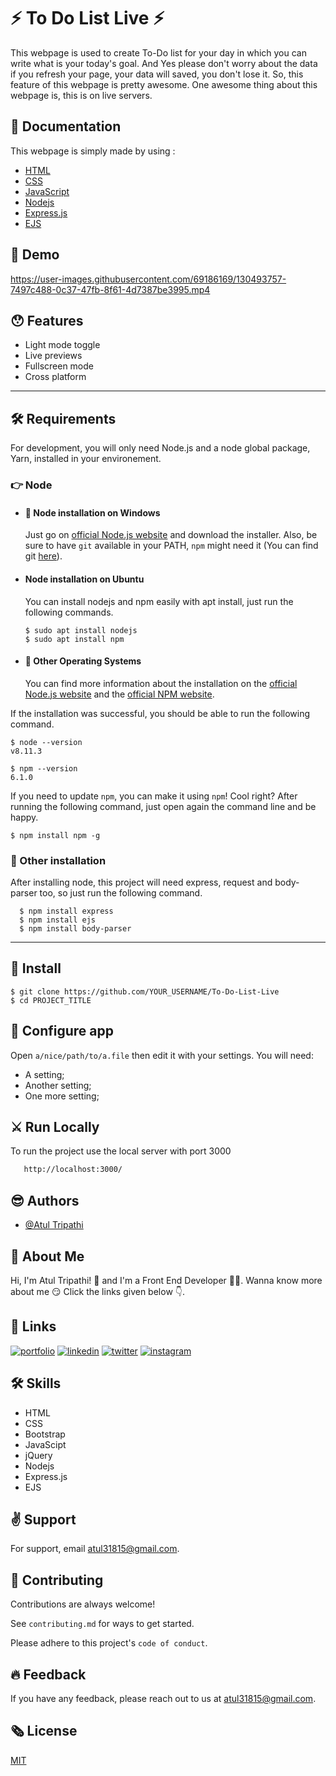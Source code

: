 # ⚡️ To Do List Live ⚡️
This webpage is used to create To-Do list for your day in which you can write what is your today's goal. And Yes please don't worry about the data if you refresh your page, your data will saved, you don't lose it. So, this feature of this webpage is pretty awesome. One awesome thing about this webpage is, this is on live servers.

## 📃️ Documentation

This webpage is simply made by using :
* [HTML](https://www.w3schools.com/html/html_intro.asp)
* [CSS](https://www.w3schools.com/css/default.asp)
* [JavaScript](https://www.w3schools.com/js/)
* [Nodejs](https://nodejs.org/)
* [Express.js](https://expressjs.com/)
* [EJS](https://ejs.co/)

## 📍️ Demo


https://user-images.githubusercontent.com/69186169/130493757-7497c488-0c37-47fb-8f61-4d7387be3995.mp4



## 😯️ Features

- Light mode toggle
- Live previews
- Fullscreen mode
- Cross platform


---
## 🛠 Requirements

For development, you will only need Node.js and a node global package, Yarn, installed in your environement.

### 👉️ Node
- #### 🚀 Node installation on Windows

  Just go on [official Node.js website](https://nodejs.org/) and download the installer.
Also, be sure to have `git` available in your PATH, `npm` might need it (You can find git [here](https://git-scm.com/)).

- #### Node installation on Ubuntu

  You can install nodejs and npm easily with apt install, just run the following commands.

      $ sudo apt install nodejs
      $ sudo apt install npm

- #### 🚀 Other Operating Systems
  You can find more information about the installation on the [official Node.js website](https://nodejs.org/) and the [official NPM website](https://npmjs.org/).

If the installation was successful, you should be able to run the following command.

    $ node --version
    v8.11.3

    $ npm --version
    6.1.0

If you need to update `npm`, you can make it using `npm`! Cool right? After running the following command, just open again the command line and be happy.

    $ npm install npm -g

###
### 🔗 Other installation
  After installing node, this project will need express, request and body-parser too, so just run the following command.

      $ npm install express
      $ npm install ejs
      $ npm install body-parser

---

## 🔗 Install

    $ git clone https://github.com/YOUR_USERNAME/To-Do-List-Live
    $ cd PROJECT_TITLE

## 🔗 Configure app

Open `a/nice/path/to/a.file` then edit it with your settings. You will need:

- A setting;
- Another setting;
- One more setting;

## ⚔️ Run Locally

To run the project use the local server with port 3000
```bash
   http://localhost:3000/
```

## 😎️ Authors

- [@Atul Tripathi](https://www.github.com/atultrp)

  
## 🚀 About Me
 Hi, I'm Atul Tripathi! 👋 and I'm a Front End Developer 👨‍💻️. Wanna know more about me 😏️ Click the links given below 👇️.
 
 
## 🔗 Links
[![portfolio](https://img.shields.io/badge/my_portfolio-000?style=for-the-badge&logo=ko-fi&logoColor=white)](https://codepen.io/atultrp_/full/oNBmWgY)
[![linkedin](https://img.shields.io/badge/linkedin-0A66C2?style=for-the-badge&logo=linkedin&logoColor=white)](https://www.linkedin.com/atultrp_)
[![twitter](https://img.shields.io/badge/twitter-1DA1F2?style=for-the-badge&logo=twitter&logoColor=white)](https://twitter.com/atultrp_)
[![instagram](https://img.shields.io/badge/instagram-e75480?style=for-the-badge&logo=instagram&logoColor=white)](https://instagram.com/atultrp)


## 🛠 Skills
* HTML
* CSS
* Bootstrap
* JavaScipt
* jQuery 
* Nodejs
* Express.js
* EJS


## ✌️ Support

For support, email atul31815@gmail.com.
## 🙏️ Contributing

Contributions are always welcome!

See `contributing.md` for ways to get started.

Please adhere to this project's `code of conduct`.

  
## 🔥️ Feedback

If you have any feedback, please reach out to us at atul31815@gmail.com.
  
## 🗞️ License

[MIT](https://choosealicense.com/licenses/mit/)

